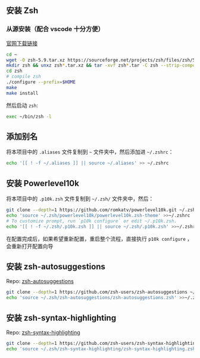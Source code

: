 ## 安装 Zsh

### 从源安装（配合 vscode 十分方便）

[官网下载链接](https://zsh.sourceforge.io/Arc/source.html)

```bash
cd ~
wget -O zsh-5.9.tar.xz https://sourceforge.net/projects/zsh/files/zsh/5.9/zsh-5.9.tar.xz/download
mkdir zsh && unxz zsh*.tar.xz && tar -xvf zsh*.tar -C zsh --strip-components 1
cd zsh
# compile zsh
./configure --prefix=$HOME
make
make install
```

然后启动 `zsh`:

```bash
exec ~/bin/zsh -l
```

## 添加别名

将本项目中的 `.aliases` 文件复制到 `~` 文件夹中，然后添加进 `~/.zshrc`：

```bash
echo '[[ ! -f ~/.aliases ]] || source ~/.aliases' >> ~/.zshrc
```

## 安装 Powerlevel10k

将本项目中的 `.p10k.zsh` 文件复制到 `~/.zsh/` 文件夹中，然后：

```bash
git clone --depth=1 https://github.com/romkatv/powerlevel10k.git ~/.zsh/powerlevel10k
echo 'source ~/.zsh/powerlevel10k/powerlevel10k.zsh-theme' >>~/.zshrc
# To customize prompt, run `p10k configure` or edit ~/.p10k.zsh.
echo '[[ ! -f ~/.zsh/.p10k.zsh ]] || source ~/.zsh/.p10k.zsh' >>~/.zshrc
```

在配置完成后，如果希望重新配置，重启整个流程，直接执行 `p10k configure` ，会重新打开配置向导

## 安装 zsh-autosuggestions

Repo: [zsh-autosuggestions](https://github.com/zsh-users/zsh-autosuggestions)

```bash
git clone --depth=1 https://github.com/zsh-users/zsh-autosuggestions ~/.zsh/zsh-autosuggestions
echo 'source ~/.zsh/zsh-autosuggestions/zsh-autosuggestions.zsh' >>~/.zshrc
```

## 安装 zsh-syntax-highlighting

Repo: [zsh-syntax-highlighting](https://github.com/zsh-users/zsh-syntax-highlighting)

```bash
git clone --depth=1 https://github.com/zsh-users/zsh-syntax-highlighting.git ~/.zsh/zsh-syntax-highlighting
echo 'source ~/.zsh/zsh-syntax-highlighting/zsh-syntax-highlighting.zsh' >>~/.zshrc
```
